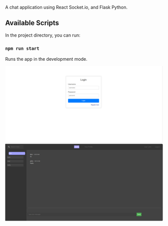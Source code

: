 A chat application using React Socket.io, and Flask Python.<br>

## Available Scripts

In the project directory, you can run:

### `npm run start`

Runs the app in the development mode.<br>

![Sample Image](./picture/login_screen_shot.png)
![Sample Image](./picture/chat_screen_shot.png)
